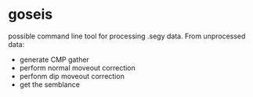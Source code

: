 # goseis

possible command line tool for processing .segy data. From unprocessed data:
* generate CMP gather
* perform normal moveout correction
* perfonm dip moveout correction
* get the semblance
